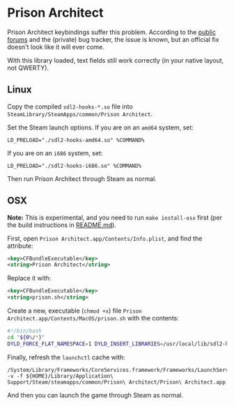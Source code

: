 # Prison Architect

Prison Architect keybindings suffer this problem.  According to the [public forums](http://forums.introversion.co.uk/viewtopic.php?t=19330) and the (private) bug tracker, the issue is known, but an official fix doesn't look like it will ever come.

With this library loaded, text fields still work correctly (in your native layout, not QWERTY).

## Linux

Copy the compiled `sdl2-hooks-*.so` file into `SteamLibrary/SteamApps/common/Prison Architect`.

Set the Steam launch options.  If you are on an `amd64` system, set:

```
LD_PRELOAD="./sdl2-hooks-amd64.so" %COMMAND%
```

If you are on an `i686` system, set:


```
LD_PRELOAD="./sdl2-hooks-i686.so" %COMMAND%
```

Then run Prison Architect through Steam as normal.

## OSX

**Note:** This is experimental, and you need to run `make install-osx` first (per the build instructions in [README.md](../README.md)).

First, open `Prison Architect.app/Contents/Info.plist`, and find the attribute:

```xml
<key>CFBundleExecutable</key>
<string>Prison Architect</string>
```

Replace it with:

```xml
<key>CFBundleExecutable</key>
<string>prison.sh</string>
```

Create a new, executable (`chmod +x`) file `Prison Architect.app/Contents/MacOS/prison.sh` with the contents:

```sh
#!/bin/bash
cd "${0%/*}"
DYLD_FORCE_FLAT_NAMESPACE=1 DYLD_INSERT_LIBRARIES=/usr/local/lib/sdl2-hooks.dylib ./Prison\ Architect "$@"
```

Finally, refresh the `launchctl` cache with:

```
/System/Library/Frameworks/CoreServices.framework/Frameworks/LaunchServices.framework/Support/lsregister -v -f ${HOME}/Library/Application\ Support/Steam/steamapps/common/Prison\ Architect/Prison\ Architect.app
```

And then you can launch the game through Steam as normal.

